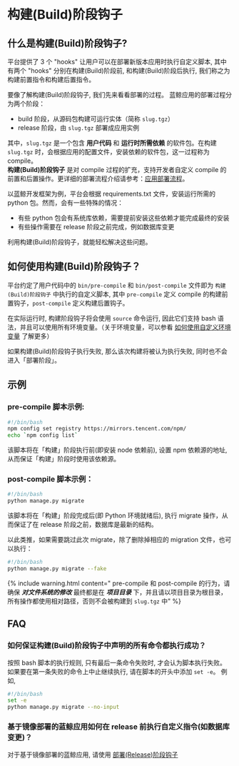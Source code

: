 # 构建(Build)阶段钩子

## 什么是构建(Build)阶段钩子?

平台提供了 3 个 "hooks" 让用户可以在部署新版本应用时执行自定义脚本, 其中有两个 "hooks" 分别在构建(Build)阶段前, 和构建(Build)阶段后执行, 我们称之为构建前置指令和构建后置指令。   

要像了解构建(Build)阶段钩子, 我们先来看看部署的过程。
蓝鲸应用的部署过程分为两个阶段：
- build 阶段，从源码包构建可运行实体（简称 `slug.tgz`）
- release 阶段，由 `slug.tgz` 部署成应用实例

其中，`slug.tgz` 是一个包含 **用户代码** 和 **运行时所需依赖** 的软件包。在构建 `slug.tgz` 时，会根据应用的配置文件，安装依赖的软件包，这一过程称为 compile。    
**构建(Build)阶段钩子** 是对 compile 过程的扩充，支持开发者自定义 compile 的前置和后置操作。更详细的部署流程介绍请参考：[应用部署流程](./deploy_flow.md)。

以蓝鲸开发框架为例，平台会根据 requirements.txt 文件，安装运行所需的 python 包。然而，会有一些特殊的情况：
- 有些 python 包会有系统库依赖，需要提前安装这些依赖才能完成最终的安装
- 有些操作需要在 release 阶段之前完成，例如数据库变更

利用构建(Build)阶段钩子，就能轻松解决这些问题。

## 如何使用构建(Build)阶段钩子？

平台约定了用户代码中的 `bin/pre-compile` 和 `bin/post-compile` 文件即为 `构建(Build)阶段钩子` 中执行的自定义脚本, 其中 `pre-compile` 定义 compile 的构建前置钩子，`post-compile` 定义构建后置钩子。

在实际运行时, 构建阶段钩子将会使用 `source` 命令运行, 因此它们支持 bash 语法，并且可以使用所有环境变量。（关于环境变量，可以参看 [如何使用自定义环境变量](./custom_configvars.md) 了解更多）

如果构建(Build)阶段钩子执行失败, 那么该次构建将被认为执行失败, 同时也不会进入「部署阶段」。

## 示例

### pre-compile 脚本示例:
```bash
#!/bin/bash
npm config set registry https://mirrors.tencent.com/npm/
echo `npm config list`
```
该脚本将在「构建」阶段执行前(即安装 node 依赖前), 设置 npm 依赖源的地址, 从而保证「构建」阶段时使用该依赖源。

### post-compile 脚本示例：
```bash
#!/bin/bash
python manage.py migrate
```

该脚本将在「构建」阶段完成后(即 Python 环境就绪后), 执行 migrate 操作，从而保证了在 release 阶段之前，数据库是最新的结构。   

以此类推，如果需要跳过此次 migrate，除了删除掉相应的 migration 文件，也可以执行：
```bash
#!/bin/bash
python manage.py migrate --fake
```
{% include warning.html content=" pre-compile 和 post-compile 的行为，请确保 ***对文件系统的修改*** 最终都是在 ***项目目录*** 下，并且请以项目目录为根目录，所有操作都使用相对路径，否则不会被构建到 `slug.tgz` 中" %}

## FAQ

### 如何保证构建(Build)阶段钩子中声明的所有命令都执行成功？
按照 bash 脚本的执行规则, 只有最后一条命令失败时, 才会认为脚本执行失败。如果要在第一条失败的命令上中止继续执行, 请在脚本的开头中添加 `set -e`。
例如, 
```bash
#!/bin/bash
set -e
python manage.py migrate --no-input
```

### 基于镜像部署的蓝鲸应用如何在 release 前执行自定义指令(如数据库变更)？
对于基于镜像部署的蓝鲸应用, 请使用 [部署(Release)阶段钩子](./release_hooks.md)
